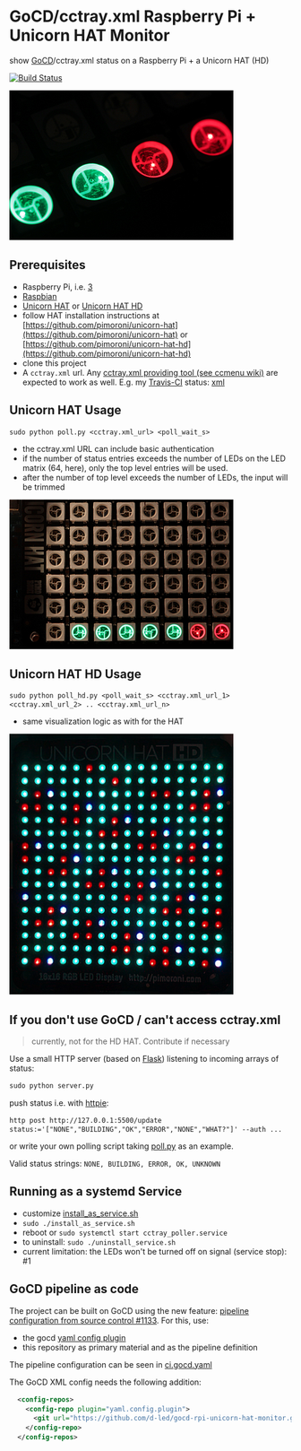 # GoCD/cctray.xml Raspberry Pi + Unicorn HAT Monitor

show [GoCD](https://www.go.cd/)/cctray.xml status on a Raspberry Pi + a Unicorn HAT (HD)

[![Build Status](https://travis-ci.org/d-led/cctray-rpi-unicorn-hat-monitor.svg?branch=master)](https://travis-ci.org/d-led/cctray-rpi-unicorn-hat-monitor)

![LEDs](img/leds.jpg)

## Prerequisites

- Raspberry Pi, i.e. [3](https://www.raspberrypi.org/products/raspberry-pi-3-model-b/)
- [Raspbian](https://www.raspberrypi.org/downloads/raspbian/)
- [Unicorn HAT](https://shop.pimoroni.de/products/unicorn-hat) or [Unicorn HAT HD](https://shop.pimoroni.com/products/unicorn-hat-hd)
- follow HAT installation instructions at [https://github.com/pimoroni/unicorn-hat](https://github.com/pimoroni/unicorn-hat) or [https://github.com/pimoroni/unicorn-hat-hd](https://github.com/pimoroni/unicorn-hat-hd)
- clone this project
- A `cctray.xml` url. Any [cctray.xml providing tool (see 
ccmenu wiki)](https://github.com/erikdoe/ccmenu/wiki/Supported-Servers) are expected to work as well. E.g. my [Travis-CI](https://docs.travis-ci.com/user/cc-menu/) status: [xml](https://api.travis-ci.org/repos/d-led.xml)


## Unicorn HAT Usage

```
sudo python poll.py <cctray.xml_url> <poll_wait_s>
```

- the cctray.xml URL can include basic authentication
- if the number of status entries exceeds the number of LEDs on the LED matrix (64, here), only the top level entries will be used.
- after the number of top level exceeds the number of LEDs, the input will be trimmed

![quick feedback](img/quick_feedback.jpg)

## Unicorn HAT HD Usage

```
sudo python poll_hd.py <poll_wait_s> <cctray.xml_url_1> <cctray.xml_url_2> .. <cctray.xml_url_n>
```

- same visualization logic as with for the HAT

![quick feedback](img/hd.jpg)

## If you don't use GoCD / can't access cctray.xml

> currently, not for the HD HAT. Contribute if necessary

Use a small HTTP server (based on [Flask](http://flask.pocoo.org)) listening to incoming arrays of status:

```python
sudo python server.py
```

push status i.e. with [httpie](https://httpie.org):

```
http post http://127.0.0.1:5500/update status:='["NONE","BUILDING","OK","ERROR","NONE","WHAT?"]' --auth ...
```

or write your own polling script taking [poll.py](poll.py) as an example.


Valid status strings: `NONE, BUILDING, ERROR, OK, UNKNOWN`

## Running as a systemd Service

- customize [install_as_service.sh](install_as_service.sh)
- `sudo ./install_as_service.sh`
- reboot or `sudo systemctl start cctray_poller.service`
- to uninstall: `sudo ./uninstall_service.sh`
- current limitation: the LEDs won't be turned off on signal (service stop): #1

## GoCD pipeline as code

The project can be built on GoCD using the new feature: [pipeline configuration from source control #1133](https://github.com/gocd/gocd/issues/1133). For this, use:

- the gocd [yaml config plugin](https://github.com/tomzo/gocd-yaml-config-plugin/releases)
- this repository as primary material and as the pipeline definition

The pipeline configuration can be seen in [ci.gocd.yaml](ci.gocd.yaml)

The GoCD XML config needs the following addition:

```xml
  <config-repos>
    <config-repo plugin="yaml.config.plugin">
      <git url="https://github.com/d-led/gocd-rpi-unicorn-hat-monitor.git" />
    </config-repo>
  </config-repos>
```
